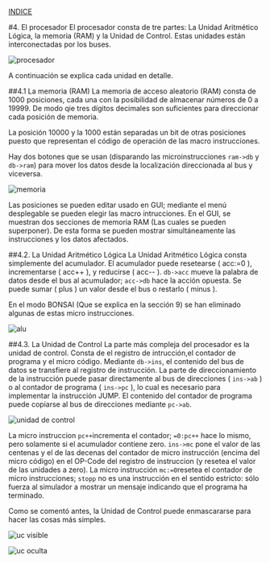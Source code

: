 
[INDICE](./README.md)


#4. El procesador
El procesador consta de tre partes: La Unidad Aritmético Lógica,
la memoria (RAM) y la Unidad de Control. Estas unidades están
interconectadas por los buses.

![procesador](./imagen/4-procesador.png)

A continuación se explica cada unidad en detalle.

##4.1 La memoria (RAM)
La memoria de acceso aleatorio (RAM) consta de 1000 posiciones,
cada una con la posibilidad de almacenar números de 0 a 19999.
De modo qie tres dígitos decimales son suficientes para direccionar
cada posición de memoria.

La posición 10000 y la 1000 están separadas un bit de otras posiciones
puesto que representan el código de operación de las macro instrucciones.

Hay dos botones que se usan (disparando las microinstrucciones `ram->db` y `db->ram`)
para mover los datos desde la localización direccionada al bus y viceversa.

![memoria](./imagen/4.1-memoria.png)

Las posiciones se pueden editar usado en GUI; mediante el menú desplegable se pueden
elegir las macro intrucciones. En el GUI, se muestran dos secciones de memoria RAM
(Las cuales se pueden superponer). De esta forma se pueden mostrar simultáneamente
las instrucciones y los datos afectados.

##4.2. La Unidad Aritmético Lógica
La Unidad Aritmético Lógica consta simplemente del acumulador.
El acumulador puede resetearse ( acc:=0 ), incrementarse ( acc++ ), y
reducirse ( acc-- ). `db->acc` mueve la palabra de datos desde el
bus al acumulador; `acc->db` hace la acción opuesta.
Se puede sumar ( plus ) un valor desde el bus o restarlo ( minus ).

En el modo BONSAI (Que se explica en la sección  9) se han eliminado 
algunas de estas micro instrucciones.

![alu](./imagen/4.2-alu.png)

##4.3. La Unidad de Control
La parte más compleja del procesador es la unidad de control.
Consta de el registro de intrucción,el contador de programa y el micro
código. Mediante `db->ins`, el contenido del bus de datos se transfiere 
al registro de instrucción. La parte de direccionamiento de la instrucción
puede pasar directamente al bus de direcciones ( `ins->ab` ) o al
contador de programa ( `ins->pc` ), lo cual es necesario para implementar
la instrucción JUMP. El contenido del contador de programa puede copiarse
al bus de direcciones mediante `pc->ab`.

![unidad de control](./imagen/4.3-unidad_de_control.png)

La micro instruccion `pc++`incrementa el contador; `=0:pc++` hace lo mismo,
pero solamente si el acumulador contiene zero. `ins->mc` pone el valor de
las centenas y el de las decenas del contador de micro instrucción (encima
del micro código) en el OP-Code del registro de instruccion (y resetea el
valor de las unidades a zero). La micro instrucción `mc:=0`resetea el contador
de micro instrucciones; `stopp` no es una instrucción en el sentido estricto: 
sólo fuerza al simulador a mostrar un mensaje indicando que el programa ha
terminado.

Como se comentó antes, la Unidad de Control puede enmascararse para hacer
las cosas más simples.

![uc visible](./imagen/4.3-uc_visible.png)

![uc oculta](./imagen/4.3-uc_oculta.png)

